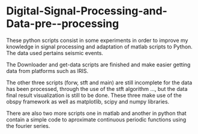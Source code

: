 # Digital-Signal-Processing-and-Data-pre--processing

These python scripts consist in some experiments in order to improve my knowledge in signal processing and adaptation of matlab scripts to Python. The data used pertains seismic events.

The Downloader and get-data scripts are finished and make easier getting data from platforms such as IRIS.

The other three scripts (forw, stft and main) are still incomplete for the data has been processed, through the use of the stft algorithm ..., but the data final result visualization is still to be done. These three make use of the obspy framework as well as matplotlib, scipy and numpy libraries.

There are also two more scripts one in matlab and another in python that contain a simple code to aproximate continuous periodic functions using the fourier series.